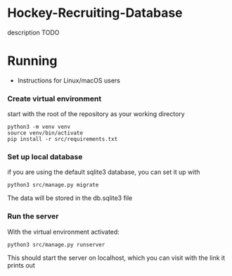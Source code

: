 # Hockey-Recruiting-Database

description TODO

# Running
- Instructions for Linux/macOS users
### Create virtual environment
start with the root of the repository as your working directory
```commandline
python3 -m venv venv
source venv/bin/activate
pip install -r src/requirements.txt
```

### Set up local database
if you are using the default sqlite3 database, you can set it up with
```commandline
python3 src/manage.py migrate
```
The data will be stored in the db.sqlite3 file

### Run the server
With the virtual environment activated:
```commandline
python3 src/manage.py runserver
```
This should start the server on localhost, which you can visit with the link it prints out

